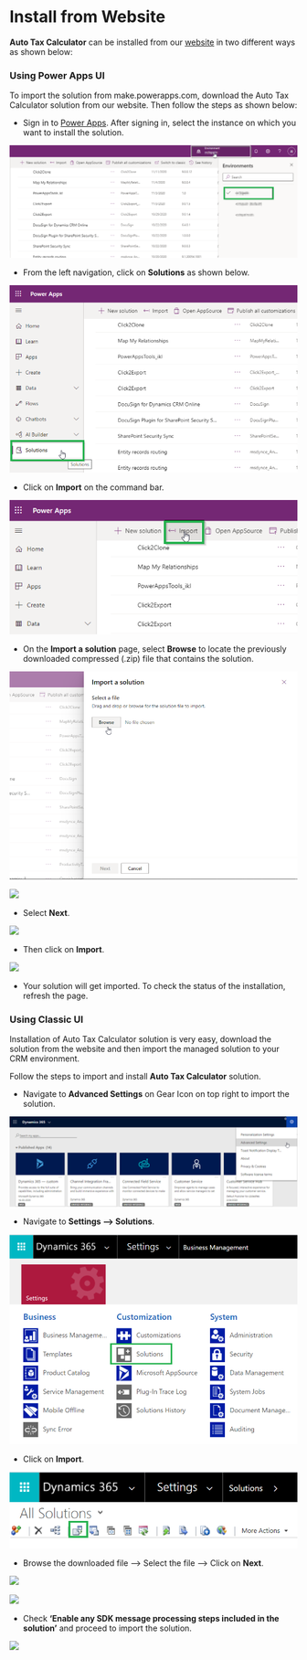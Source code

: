 # Install from Website

**Auto Tax Calculator** can be installed from our [website](https://www.inogic.com/product/productivity-apps/automated-tax-calculation-processing-dynamics-365-crm) in two different ways as shown below:

### Using Power Apps UI

To import the solution from make.powerapps.com, download the Auto Tax Calculator solution from our website. Then follow the steps as shown below:

* Sign in to [Power Apps](https://make.powerapps.com/?utm\_source=padocs\&utm\_medium=linkinadoc\&utm\_campaign=referralsfromdoc). After signing in, select the instance on which you want to install the solution.

![](<../../.gitbook/assets/1 (376).png>)

* From the left navigation, click on **Solutions** as shown below.

![](<../../.gitbook/assets/2 (54).png>)

* Click on **Import** on the command bar.

![](<../../.gitbook/assets/3 (38).png>)

*
  On the **Import a solution** page, select **Browse** to locate the previously downloaded compressed (.zip) file that contains the solution.

![](<../../.gitbook/assets/4 (3).png>)

![](../../.gitbook/assets/Power\_1.1.png)

* Select **Next**.

![](../../.gitbook/assets/Power\_1.png)

* Then click on **Import**.

![](../../.gitbook/assets/Power\_2.png)

* Your solution will get imported. To check the status of the installation, refresh the page.

### Using Classic UI

Installation of Auto Tax Calculator solution is very easy, download the solution from the website and then import the managed solution to your CRM environment.&#x20;

Follow the steps to import and install **Auto Tax Calculator** solution.

* Navigate to **Advanced Settings** on Gear Icon on top right to import the solution.

![](<../../.gitbook/assets/1 (167).png>)

* Navigate to **Settings --> Solutions**.

![](<../../.gitbook/assets/2 (41).png>)

* Click on **Import**.

![](<../../.gitbook/assets/3 (19).png>)

* Browse the downloaded file --> Select the file --> Click on **Next**.

![](<../../.gitbook/assets/Install\_9 (1).png>)

![](../../.gitbook/assets/Install\_10.png)

* Check **‘Enable any SDK message processing steps included in the solution’** and proceed to import the solution.

![](<../../.gitbook/assets/Install\_8 - Copy.png>)

###
